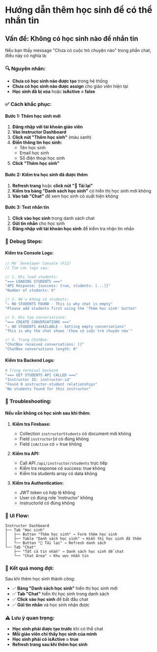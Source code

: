 # Hướng dẫn thêm học sinh để có thể nhắn tin

## Vấn đề: Không có học sinh nào để nhắn tin

Nếu bạn thấy message "Chưa có cuộc trò chuyện nào" trong phần chat, điều này có nghĩa là:

### 🔍 **Nguyên nhân:**
- **Chưa có học sinh nào được tạo** trong hệ thống
- **Chưa có học sinh nào được assign** cho giáo viên hiện tại
- **Học sinh đã bị xóa** hoặc **isActive = false**

### ✅ **Cách khắc phục:**

#### **Bước 1: Thêm học sinh mới**
1. **Đăng nhập với tài khoản giáo viên**
2. **Vào Instructor Dashboard**
3. **Click nút "Thêm học sinh"** (màu xanh)
4. **Điền thông tin học sinh:**
   - Tên học sinh
   - Email học sinh
   - Số điện thoại học sinh
5. **Click "Thêm học sinh"**

#### **Bước 2: Kiểm tra học sinh đã được thêm**
1. **Refresh trang** hoặc **click nút "🔄 Tải lại"**
2. **Kiểm tra bảng "Danh sách học sinh"** có hiển thị học sinh mới không
3. **Vào tab "Chat"** để xem học sinh có xuất hiện không

#### **Bước 3: Test nhắn tin**
1. **Click vào học sinh** trong danh sách chat
2. **Gửi tin nhắn** cho học sinh
3. **Đăng nhập với tài khoản học sinh** để kiểm tra nhận tin nhắn

### 🐛 **Debug Steps:**

#### **Kiểm tra Console Logs:**
```javascript
// Mở Developer Console (F12)
// Tìm các logs sau:

// 1. Khi load students:
"=== LOADING STUDENTS ==="
"API Response: {success: true, students: [...]}"
"Number of students: X"

// 2. Nếu không có students:
"⚠️ NO STUDENTS FOUND - This is why chat is empty"
"Please add students first using the 'Thêm học sinh' button"

// 3. Khi tạo conversations:
"=== CREATE CONVERSATIONS ==="
"⚠️ NO STUDENTS AVAILABLE - Setting empty conversations"
"This is why the chat shows 'Chưa có cuộc trò chuyện nào'"

// 4. Trong ChatBox:
"ChatBox received conversations: []"
"ChatBox conversations length: 0"
```

#### **Kiểm tra Backend Logs:**
```bash
# Trong terminal backend
"=== GET STUDENTS API CALLED ==="
"Instructor ID: instructor-id"
"Found 0 instructor-student relationships"
"No students found for this instructor"
```

### 🔧 **Troubleshooting:**

#### **Nếu vẫn không có học sinh sau khi thêm:**

1. **Kiểm tra Firebase:**
   - Collection `instructorStudents` có document mới không
   - Field `instructorId` có đúng không
   - Field `isActive` có = true không

2. **Kiểm tra API:**
   - Call API `/api/instructor/students` trực tiếp
   - Kiểm tra response có success: true không
   - Kiểm tra students array có data không

3. **Kiểm tra Authentication:**
   - JWT token có hợp lệ không
   - User có đúng role 'instructor' không
   - instructorId có đúng không

### 📱 **UI Flow:**

```
Instructor Dashboard
├── Tab "Học sinh"
│   ├── Button "Thêm học sinh" → Form thêm học sinh
│   ├── Table "Danh sách học sinh" → Hiển thị học sinh đã thêm
│   └── Button "🔄 Tải lại" → Refresh danh sách
└── Tab "Chat"
    ├── "Tất cả tin nhắn" → Danh sách học sinh để chat
    └── "Chat Area" → Khu vực nhắn tin
```

### 🎯 **Kết quả mong đợi:**

Sau khi thêm học sinh thành công:
- ✅ **Bảng "Danh sách học sinh"** hiển thị học sinh mới
- ✅ **Tab "Chat"** hiển thị học sinh trong danh sách
- ✅ **Click vào học sinh** để bắt đầu chat
- ✅ **Gửi tin nhắn** và học sinh nhận được

### ⚠️ **Lưu ý quan trọng:**

- **Học sinh phải được tạo trước** khi có thể chat
- **Mỗi giáo viên chỉ thấy học sinh của mình**
- **Học sinh phải có isActive = true**
- **Refresh trang sau khi thêm học sinh**
